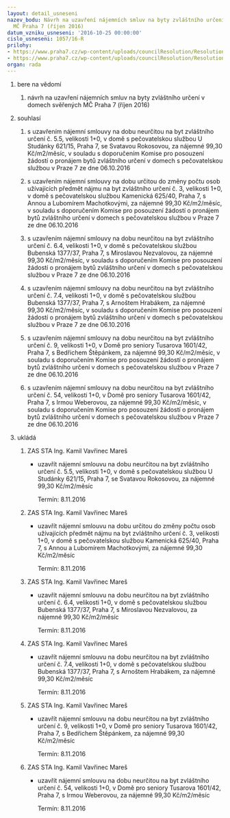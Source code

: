 ```yaml
---
layout: detail_usneseni
nazev_bodu: Návrh na uzavření nájemních smluv na byty zvláštního určení v domech svěřených
  MČ Praha 7 (říjen 2016)
datum_vzniku_usneseni: '2016-10-25 00:00:00'
cislo_usneseni: 1057/16-R
prilohy:
- https://www.praha7.cz/wp-content/uploads/councilResolution/Resolutions/28287/export/DZ_BJ20161025DPS~123105.docx
- https://www.praha7.cz/wp-content/uploads/councilResolution/Resolutions/28287/export/export~297541.pdf
organ: rada
---
```

<OL class=urzList_view id=urzList>
<LI class=urzClass1><SPAN name="1">bere na vědomí</SPAN> 
<OL class=urzOlClass>
<LI class=urzClass2 style="TEXT-ALIGN: left"><SPAN>
<P>návrh na uzavření nájemních smluv na byty zvláštního určení v domech svěřených MČ Praha 7 (říjen 2016)</P></SPAN></LI></OL></LI>
<LI class=urzClass1><SPAN name="26">souhlasí</SPAN> 
<OL class=urzOlClass>
<LI class=urzClass2 style="TEXT-ALIGN: left"><SPAN>
<P>s uzavřením nájemní smlouvy na dobu neurčitou na byt zvláštního určení č. 5.5, velikosti 1+0, v domě s pečovatelskou službou U Studánky 621/15, Praha 7, se Svatavou Rokosovou, za nájemné 99,30 Kč/m2/měsíc, v souladu s doporučením Komise pro posouzení žádostí o pronájem bytů zvláštního určení v domech s pečovatelskou službou v Praze 7 ze dne 06.10.2016<BR></P></SPAN></LI>
<LI class=urzClass2 style="TEXT-ALIGN: left"><SPAN>
<P>s uzavřením nájemní smlouvy na dobu určitou do změny počtu osob užívajících předmět nájmu na byt zvláštního určení č. 3, velikosti 1+0, v domě s pečovatelskou službou Kamenická 625/40, Praha 7, s Annou a Lubomírem Machotkovými, za nájemné 99,30 Kč/m2/měsíc, v souladu s doporučením Komise pro posouzení žádostí o pronájem bytů zvláštního určení v domech s pečovatelskou službou v Praze 7 ze dne 06.10.2016</P></SPAN></LI>
<LI class=urzClass2 style="TEXT-ALIGN: left"><SPAN>
<P>s uzavřením nájemní smlouvy na dobu neurčitou na byt zvláštního určení č. 6.4, velikosti 1+0, v domě s pečovatelskou službou Bubenská 1377/37, Praha 7, s Miroslavou Nezvalovou,&nbsp;za nájemné 99,30 Kč/m2/měsíc, v souladu s doporučením Komise pro posouzení žádostí o pronájem bytů zvláštního určení v domech s pečovatelskou službou v Praze 7 ze dne 06.10.2016</P></SPAN></LI>
<LI class=urzClass2 style="TEXT-ALIGN: left"><SPAN>
<P>s uzavřením nájemní smlouvy na dobu neurčitou na byt zvláštního určení č. 7.4, velikosti 1+0, v domě s pečovatelskou službou Bubenská 1377/37, Praha 7,&nbsp;s Arnoštem Hrabákem, za nájemné 99,30 Kč/m2/měsíc, v souladu s doporučením Komise pro posouzení žádostí o pronájem bytů zvláštního určení v domech s pečovatelskou službou v Praze 7 ze dne 06.10.2016</P></SPAN></LI>
<LI class=urzClass2 style="TEXT-ALIGN: left"><SPAN>
<P>s uzavřením nájemní smlouvy na dobu neurčitou na byt zvláštního určení č. 9, velikosti 1+0, v Domě pro seniory Tusarova 1601/42, Praha 7, s Bedřichem Štěpánkem, za nájemné 99,30 Kč/m2/měsíc, v souladu s doporučením Komise pro posouzení žádostí o pronájem bytů zvláštního určení v domech s pečovatelskou službou v Praze 7 ze dne 06.10.2016</P></SPAN></LI>
<LI class=urzClass2 style="TEXT-ALIGN: left"><SPAN>
<P>s uzavřením nájemní smlouvy na dobu neurčitou na byt zvláštního určení č. 54, velikosti 1+0, v Domě pro seniory Tusarova 1601/42, Praha 7, s Irmou Weberovou, za nájemné 99,30 Kč/m2/měsíc, v souladu s doporučením Komise pro posouzení žádostí o pronájem bytů zvláštního určení v domech s pečovatelskou službou v Praze 7 ze dne 06.10.2016</P></SPAN></LI></OL></LI>
<LI class=urzClass1 id=urzUkoly><SPAN name="1">ukládá</SPAN>
<OL class=urzOlClass>
<LI class=urzClass2><SPAN>
<P>ZAS STA Ing. Kamil Vavřinec Mareš</P></SPAN>
<UL class=urzUlClass>
<LI class=urzClass3><SPAN>
<P>uzavřít nájemní smlouvu na dobu neurčitou na byt zvláštního určení č. 5.5, velikosti 1+0, v domě s pečovatelskou službou U Studánky 621/15, Praha 7, se Svatavou Rokosovou, za nájemné 99,30 Kč/m2/měsíc</P></SPAN><SPAN class=urzUkolTermin>Termín:&nbsp;8.11.2016</SPAN></LI></UL></LI>
<LI class=urzClass2><SPAN>
<P>ZAS STA Ing. Kamil Vavřinec Mareš</P></SPAN>
<UL class=urzUlClass>
<LI class=urzClass3><SPAN>
<P>uzavřít nájemní smlouvu na dobu určitou do změny počtu osob užívajících předmět nájmu na byt zvláštního určení č. 3, velikosti 1+0, v domě s pečovatelskou službou Kamenická 625/40, Praha 7, s Annou a Lubomírem Machotkovými, za nájemné 99,30 Kč/m2/měsíc</P></SPAN><SPAN class=urzUkolTermin>Termín:&nbsp;8.11.2016</SPAN></LI></UL></LI>
<LI class=urzClass2><SPAN>
<P>ZAS STA Ing. Kamil Vavřinec Mareš</P></SPAN>
<UL class=urzUlClass>
<LI class=urzClass3><SPAN>
<P>uzavřít nájemní smlouvu na dobu neurčitou na byt zvláštního určení č. 6.4, velikosti 1+0, v domě s pečovatelskou službou Bubenská 1377/37, Praha 7, s Miroslavou Nezvalovou, za nájemné 99,30 Kč/m2/měsíc</P></SPAN><SPAN class=urzUkolTermin>Termín:&nbsp;8.11.2016</SPAN></LI></UL></LI>
<LI class=urzClass2><SPAN>
<P>ZAS STA Ing. Kamil Vavřinec Mareš</P></SPAN>
<UL class=urzUlClass>
<LI class=urzClass3><SPAN>
<P>uzavřít nájemní smlouvu na dobu neurčitou na byt zvláštního určení č. 7.4, velikosti 1+0, v domě s pečovatelskou službou Bubenská 1377/37, Praha 7, s Arnoštem Hrabákem, za nájemné 99,30 Kč/m2/měsíc</P></SPAN><SPAN class=urzUkolTermin>Termín:&nbsp;8.11.2016</SPAN></LI></UL></LI>
<LI class=urzClass2><SPAN>
<P>ZAS STA Ing. Kamil Vavřinec Mareš</P></SPAN>
<UL class=urzUlClass>
<LI class=urzClass3><SPAN>
<P>uzavřít nájemní smlouvu na dobu neurčitou na byt zvláštního určení č. 9, velikosti 1+0, v Domě pro seniory Tusarova 1601/42, Praha 7, s Bedřichem Štěpánkem, za nájemné 99,30 Kč/m2/měsíc</P></SPAN><SPAN class=urzUkolTermin>Termín:&nbsp;8.11.2016</SPAN></LI></UL></LI>
<LI class=urzClass2><SPAN>
<P>ZAS STA Ing. Kamil Vavřinec Mareš</P></SPAN>
<UL class=urzUlClass>
<LI class=urzClass3><SPAN>
<P>uzavřít nájemní smlouvu na dobu neurčitou na byt zvláštního určení č. 54, velikosti 1+0, v Domě pro seniory Tusarova 1601/42, Praha 7, s Irmou Weberovou, za nájemné 99,30 Kč/m2/měsíc</P></SPAN><SPAN class=urzUkolTermin>Termín:&nbsp;8.11.2016</SPAN></LI></UL></LI></OL></LI></OL>
